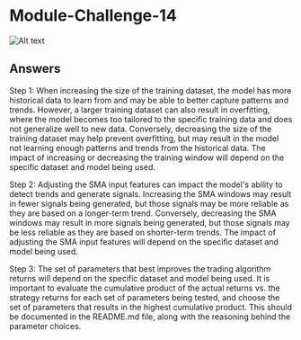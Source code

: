 # Module-Challenge-14

![Alt text]("14-challenge-image.png")

## Answers 

Step 1: When increasing the size of the training dataset, the model has more historical data to learn from and may be able to better capture patterns and trends. However, a larger training dataset can also result in overfitting, where the model becomes too tailored to the specific training data and does not generalize well to new data. Conversely, decreasing the size of the training dataset may help prevent overfitting, but may result in the model not learning enough patterns and trends from the historical data. The impact of increasing or decreasing the training window will depend on the specific dataset and model being used.

Step 2: Adjusting the SMA input features can impact the model's ability to detect trends and generate signals. Increasing the SMA windows may result in fewer signals being generated, but those signals may be more reliable as they are based on a longer-term trend. Conversely, decreasing the SMA windows may result in more signals being generated, but those signals may be less reliable as they are based on shorter-term trends. The impact of adjusting the SMA input features will depend on the specific dataset and model being used.

Step 3: The set of parameters that best improves the trading algorithm returns will depend on the specific dataset and model being used. It is important to evaluate the cumulative product of the actual returns vs. the strategy returns for each set of parameters being tested, and choose the set of parameters that results in the highest cumulative product. This should be documented in the README.md file, along with the reasoning behind the parameter choices.